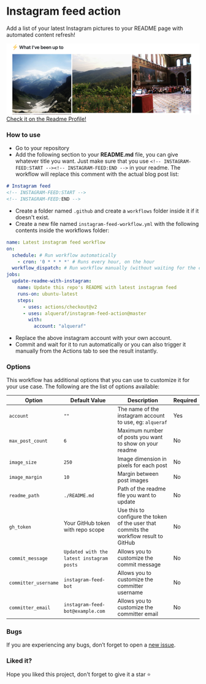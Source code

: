 # Instagram feed action  
Add a list of your latest Instagram pictures to your README page with automated content refresh!

![preview](images/example.png)
[Check it on the Readme Profile!](https://github.com/Alqueraf/Alqueraf#%EF%B8%8F-what-ive-been-up-to)

### How to use
- Go to your repository
- Add the following section to your **README.md** file, you can give whatever title you want. Just make sure that you use `<!-- INSTAGRAM-FEED:START --><!-- INSTAGRAM-FEED:END -->` in your readme. The workflow will replace this comment with the actual blog post list: 
```markdown
# Instagram feed
<!-- INSTAGRAM-FEED:START -->
<!-- INSTAGRAM-FEED:END -->
```
- Create a folder named `.github` and create a `workflows` folder inside it if it doesn't exist.
- Create a new file named `instagram-feed-workflow.yml` with the following contents inside the workflows folder:
```yaml
name: Latest instagram feed workflow
on:
  schedule: # Run workflow automatically
    - cron: '0 * * * *' # Runs every hour, on the hour
  workflow_dispatch: # Run workflow manually (without waiting for the cron to be called), through the Github Actions Workflow page directly
jobs:
  update-readme-with-instagram:
    name: Update this repo's README with latest instagram feed
    runs-on: ubuntu-latest
    steps:
      - uses: actions/checkout@v2
      - uses: alqueraf/instagram-feed-action@master
        with:
          account: "alqueraf"
```
- Replace the above instagram account with your own account.
- Commit and wait for it to run automatically or you can also trigger it manually from the Actions tab to see the result instantly.

### Options
This workflow has additional options that you can use to customize it for your use case. The following are the list of options available:

| Option | Default Value | Description | Required |
|--------|--------|--------|--------|
| `account` | `""` | The name of the instagram account to use, eg: `alqueraf` | Yes  |
| `max_post_count` | `6` | Maximum number of posts you want to show on your readme | No  |
| `image_size` | `250` | Image dimension in pixels for each post | No  |
| `image_margin` | `10` | Margin between post images | No  |
| `readme_path` | `./README.md` | Path of the readme file you want to update | No |
| `gh_token` | Your GitHub token with repo scope | Use this to configure the token of the user that commits the workflow result to GitHub | No |
| `commit_message` | `Updated with the latest instagram posts` | Allows you to customize the commit message | No |
| `committer_username` | `instagram-feed-bot` | Allows you to customize the committer username | No |
| `committer_email` | `instagram-feed-bot@example.com` | Allows you to customize the committer email | No |
<!-- 
### Contributing
Please see [CONTRIBUTING.md](CONTRIBUTING.md) for getting started with the contribution. Make sure that you follow [CODE_OF_CONDUCT.md](CODE_OF_CONDUCT.md) while contributing and engaging in the discussions. **When contributing, please first discuss the change you wish to make via an issue on this repository before making the actual change**. -->

### Bugs
If you are experiencing any bugs, don’t forget to open a [new issue](https://github.com/alqueraf/instagram-feed-action/issues/new).

<!-- ### Thanks
- Thanks to all the **2K+✨** users of this workflow
- Thanks to all the [contributors](https://github.com/gautamkrishnar/blog-post-workflow/graphs/contributors)
- Thanks to [@codeSTACKr](https://github.com/codeSTACKr) for [this](https://www.youtube.com/watch?v=ECuqb5Tv9qI) amazing video -->

### Liked it?
Hope you liked this project, don't forget to give it a star ⭐